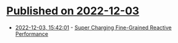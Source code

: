 # [Published on 2022-12-03](index.md)

* [2022-12-03, 15:42:01](https://lobste.rs/s/ldrzfs/super_charging_fine_grained_reactive) - [Super Charging Fine-Grained Reactive Performance](https://dev.to/modderme123/super-charging-fine-grained-reactive-performance-47ph)
